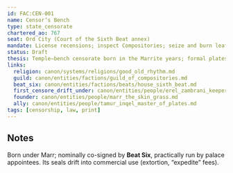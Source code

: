```yaml
---
id: FAC:CEN-001
name: Censor’s Bench
type: state_censorate
chartered_ao: 767
seat: Ord City (Court of the Sixth Beat annex)
mandate: License recensions; inspect Compositories; seize and burn leafs deemed heretical or seditious; proscribe choirs.
status: Draft
thesis: Temple–bench censorate born in the Marrite years; formal plates and seals become the lever for text, music, and civic discipline.
links:
  religion: canon/systems/religions/good_old_rhythm.md
  guild: canon/entities/factions/guild_of_compositories.md
  beat_six: canon/entities/factions/beats/house_sixth_beat.md
  first_censore_drift_under: canon/entities/people/erel_zambrani_keeper.md
  founder: canon/entities/people/marr_the_skin_grass.md
  ally: canon/entities/people/tamur_inqel_master_of_plates.md
tags: [censorship, law, print]
---
```


## Notes
Born under Marr; nominally co-signed by **Beat Six**, practically run by palace appointees. Its seals drift into commercial use (extortion, “expedite” fees).
